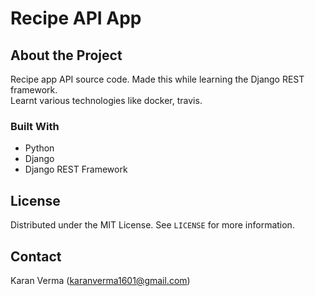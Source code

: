 # Recipe API App

## About the Project

Recipe app API source code. Made this while learning the Django REST framework. <br>
Learnt various technologies like docker, travis.

### Built With
* []()Python
* []()Django
* []()Django REST Framework

## License

Distributed under the MIT License. See `LICENSE` for more information.

## Contact
Karan Verma (karanverma1601@gmail.com)
